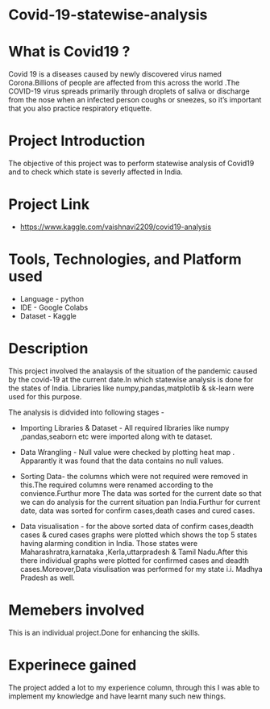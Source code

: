 # Covid-19-statewise-analysis

# What is Covid19 ?
Covid 19 is a diseases caused by newly discovered virus named Corona.Billions of people are affected from this across the world .The COVID-19 virus spreads primarily through droplets of saliva or discharge from the nose when an infected person coughs or sneezes, so it’s important that you also practice respiratory etiquette.

# Project Introduction
The objective of this project was to perform statewise analysis of Covid19 and to check which state is severly affected in India.

# Project Link 
* https://www.kaggle.com/vaishnavi2209/covid19-analysis

# Tools, Technologies, and Platform used 
* Language - python
* IDE - Google Colabs
* Dataset - Kaggle

# Description 

This project involved the analaysis of the situation of the pandemic caused by the covid-19 at the current date.In which statewise analysis is done for the states of India.
Libraries like numpy,pandas,matplotlib & sk-learn were used for this purpose.

The analysis is didvided into following stages - 
* Importing Libraries & Dataset - All required libraries like numpy ,pandas,seaborn etc were imported along with te dataset.

* Data Wrangling - Null value were checked by plotting heat map . Apparantly it was found that the data contains no null values.

* Sorting Data- the columns which were not required were removed in this.The required columns were renamed according to the convience.Furthur more The data was sorted for the current date so that we can do analysis for the current situation pan India.Furthur for current date, data was sorted for confirm cases,death cases and cured cases. 

* Data visualisation - for the above sorted data of confirm cases,deadth cases & cured cases graphs were plotted which shows the top 5 states having alarming condition in India.
Those states were Maharashratra,karnataka ,Kerla,uttarpradesh & Tamil Nadu.After this there individual graphs were plotted for confirmed cases and deadth cases.Moreover,Data visulisation was performed for my state i.i. Madhya Pradesh as well.


# Memebers involved
This is an individual project.Done for enhancing the skills.

# Experinece gained
The project added a lot to my experience column, through this I was able to implement my knowledge and have learnt many such new things. 

